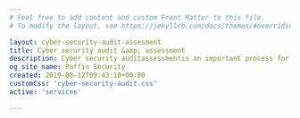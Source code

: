 ```yaml
---
# Feel free to add content and custom Front Matter to this file.
# To modify the layout, see https://jekyllrb.com/docs/themes/#overriding-theme-defaults

layout: cyber-security-audit-assesment
title: Cyber security audit &amp; assessment
description: Cyber security auditassessmentis an important process for identifying critical weaknesses in your company’s security architecture that must be improved
og_site_name: Puffin Security
created: 2019-08-12T09:43:10+00:00
customCss: 'cyber-security-audit.css'
active: 'services'

---
```

